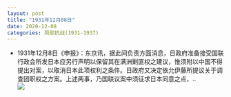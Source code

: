 ```yaml
---
layout: post
title: "1931年12月08日"
date: 2020-12-08
categories: 局部抗战(1931-1937)
---
```


<meta name="referrer" content="no-referrer" />

- 1931年12月8日《申报》：东京讯，据此间负责方面消息，日政府准备接受国联行政会所发日本应另行声明以保留其在满洲剿匪权之建议，惟须附以中国不得提出对案，以取消日本此项权利之条件。日政府又决定依允伊藤所提议关于调查团职权之方案。上述两事，乃国联议案中须征求日本同意之点，.. <br/><img src="https://wx2.sinaimg.cn/large/aca367d8ly1glg4dlnq6uj20c8090gln.jpg" />

